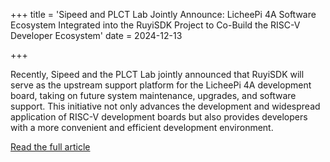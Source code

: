 +++
title = 'Sipeed and PLCT Lab Jointly Announce: LicheePi 4A Software Ecosystem Integrated into the RuyiSDK Project to Co-Build the RISC-V Developer Ecosystem'
date = 2024-12-13

+++

Recently, Sipeed and the PLCT Lab jointly announced that RuyiSDK will serve as the upstream support platform for the LicheePi 4A development board, taking on future system maintenance, upgrades, and software support. This initiative not only advances the development and widespread application of RISC-V development boards but also provides developers with a more convenient and efficient development environment.

[Read the full article](https://mp.weixin.qq.com/s/gp5dxM_OqZLE6hGa1djc3A)
